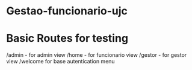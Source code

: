# Gestao-funcionario-ujc

# Basic Routes for testing
/admin - for admin view
/home - for funcionario view
/gestor - for gestor view
/welcome for base autentication menu
